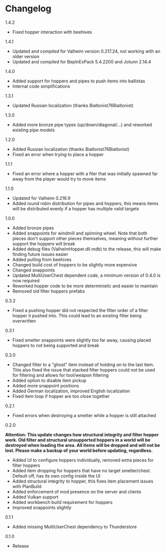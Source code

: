 # Changelog

1.4.2
- Fixed hopper interaction with beehives

1.4.1
- Updated and compiled for Valheim version 0.217.24, not working with an older version
- Updated and compiled for BepInExPack 5.4.2200 and Jotunn 2.14.4

1.4.0
- Added support for hoppers and pipes to push items into ballistas
- Internal code simplifications

1.3.1
- Updated Russian localization (thanks Biatlonist76Biatlonist)

1.3.0
- Added more bronze pipe types (up/down/diagonal/...) and reworked existing pipe models

1.2.0
- Added Russian localization (thanks Biatlonist76Biatlonist)
- Fixed an error when trying to place a hopper

1.1.1
- Fixed an error where a hopper with a filer that was initially spawned far away from the player would try to move items

1.1.0
- Updated for Valheim 0.216.9
- Added round robin distribution for pipes and hoppers, this means items will be distributed evenly if a hopper has multiple valid targets

1.0.0
- Added bronze pipes
- Added snappoints for windmill and spinning wheel. Note that both pieces don't support other pieces themselves, meaning without further support the hoppers will break
- Added debug files (ValheimHopper.dll.mdb) to the release, this will make finding future issues easier
- Added pulling from beehives
- Changed build cost of hoppers to be slightly more expensive
- Changed snappoints
- Updated MultiUserChest dependent code, a minimum version of 0.4.0 is now required
- Reworked hopper code to be more deterministic and easier to maintain
- Removed old filter hoppers prefabs

0.3.2
- Fixed a pushing hopper did not respected the filter order of a filter hopper it pushed into. This could lead to an existing filter being overwritten

0.3.1
- Fixed smelter snappoints were slightly too far away, causing placed hoppers to not being supported and break

0.3.0
- Changed filter to a "ghost" item instead of holding on to the last item.
  This also fixed the issue that stacked filter hoppers could not be used for filtering and allows for tool/weapon filtering
- Added option to disable item pickup
- Added more snappoint positions
- Added German localization, improved English localization
- Fixed item loop if hopper are too close together

0.2.1
- Fixed errors when destroying a smelter while a hopper is still attached

0.2.0

**Attention: This update changes how structural integrity and filter hopper work.
Old filter and structural unsupported hoppers in a world will be destroyed when loading the area.
All items will be dropped and will not be lost. Please make a backup of your world before updating, regardless.**

- Added UI to configure hoppers individually, removed extra pieces for filter hoppers
- Added item dropping for hoppers that have no target smelter/chest. Default off, has its own config inside the UI
- Added structural integrity to hopper, this fixes item placement issues with PlanBuild
- Added enforcement of mod presence on the server and clients
- Added Vulkan support
- Added workbench build requirement for hoppers
- Improved snappoints slightly

0.1.1
- Added missing MultiUserChest dependency to Thunderstore

0.1.0
- Release
